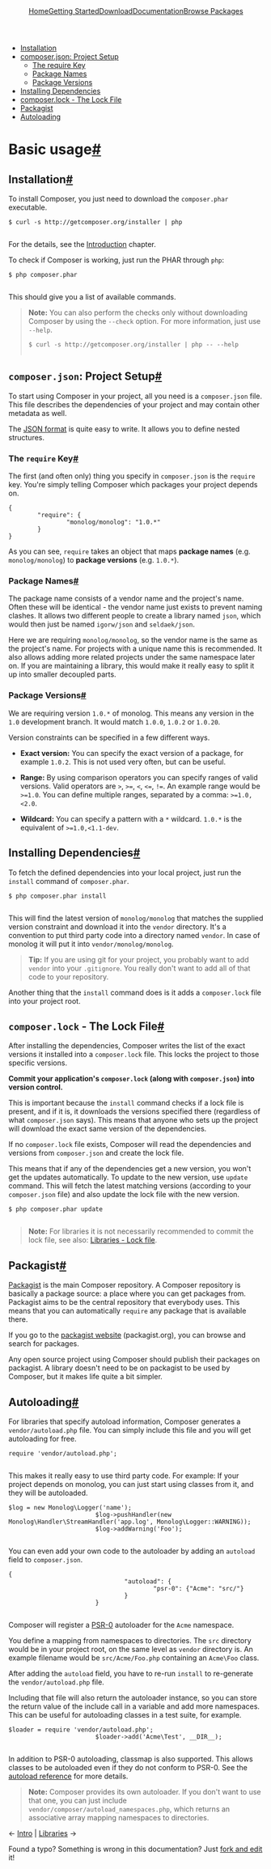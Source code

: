 <!DOCTYPE html>
<html class="no-js" lang="zh">
		<head>
			<meta charset="utf-8">
			<meta http-equiv="X-UA-Compatible" content="IE=edge,chrome=1">
			<title>Composer</title>
			<meta name="description" content="Dependency Management for PHP">
			<meta name="viewport" content="width=device-width,initial-scale=1">
			<link rel="stylesheet" href="css/style.css">
			<script src="js/modernizr-2.0.6.min.js"></script>
		</head>
		<body>
				<div id="container">
						<header>
							<a href="/">Home</a><a class="" href="/doc/00-intro.md">Getting Started</a><a class="" href="/download/">Download</a><a class="active" href="/doc/">Documentation</a><a class="last" href="http://packagist.org/">Browse Packages</a>                           
						</header>
						<div id="main" role="main">
							<ul class="toc">
								<li>
									<a href="#installation">Installation</a> 
								</li>
								<li>
									<a href="#composer-json-project-setup">composer.json: Project Setup</a> 
									<ul>
										<li>
											<a href="#the-require-key">The require Key</a> 
										</li>
										<li>
											<a href="#package-names">Package Names</a> 
										</li>
										<li>
											<a href="#package-versions">Package Versions</a> 
										</li>
									</ul>
								</li>
								<li>
									<a href="#installing-dependencies">Installing Dependencies</a> 
								</li>
								<li>
									<a href="#composer-lock-the-lock-file">composer.lock - The Lock File</a> 
								</li>
								<li>
									<a href="#packagist">Packagist</a> 
								</li>
								<li>
									<a href="#autoloading">Autoloading</a> 
								</li>
							</ul>
							<h1 id="basic-usage">Basic usage<a href="#basic-usage" class="anchor">#</a></h1>
							<h2 id="installation">Installation<a href="#installation" class="anchor">#</a></h2>
							<p>To install Composer, you just need to download the <code>composer.phar</code> executable.</p>
							<pre><code>$ curl -s http://getcomposer.org/installer | php
							</code></pre>
							<p>For the details, see the <a href="00-intro.md">Introduction</a> chapter.</p>
							<p>To check if Composer is working, just run the PHAR through <code>php</code>:</p>
							<pre><code>$ php composer.phar
							</code></pre>
							<p>This should give you a list of available commands.</p>
							<blockquote>
								<p><strong>Note:</strong> You can also perform the checks only without downloading Composer
		by using the <code>--check</code> option. For more information, just use <code>--help</code>.</p>
								<pre><code>$ curl -s http://getcomposer.org/installer | php -- --help
								</code></pre>
							</blockquote>
							<h2 id="composer-json-project-setup"><code>composer.json</code>: Project Setup<a href="#composer-json-project-setup" class="anchor">#</a></h2>
							<p>To start using Composer in your project, all you need is a <code>composer.json</code>
file. This file describes the dependencies of your project and may contain
other metadata as well.</p>
							<p>The <a href="http://json.org/">JSON format</a> is quite easy to write. It allows you to
define nested structures.</p>
							<h3 id="the-require-key">The <code>require</code> Key<a href="#the-require-key" class="anchor">#</a></h3>
							<p>The first (and often only) thing you specify in <code>composer.json</code> is the
<code>require</code> key. You're simply telling Composer which packages your project
depends on.
							</p>
<pre><code>{
		"require": {
				"monolog/monolog": "1.0.*"
		}
}
</code></pre>
							<p>As you can see, <code>require</code> takes an object that maps <strong>package names</strong> (e.g. <code>monolog/monolog</code>)
							to <strong>package versions</strong> (e.g. <code>1.0.*</code>).</p>
							<h3 id="package-names">Package Names<a href="#package-names" class="anchor">#</a></h3>
							<p>The package name consists of a vendor name and the project's name. Often these
							will be identical - the vendor name just exists to prevent naming clashes. It allows
							two different people to create a library named <code>json</code>, which would then just be
							named <code>igorw/json</code> and <code>seldaek/json</code>.</p>
							<p>Here we are requiring <code>monolog/monolog</code>, so the vendor name is the same as the
							project's name. For projects with a unique name this is recommended. It also
							allows adding more related projects under the same namespace later on. If you
							are maintaining a library, this would make it really easy to split it up into
							smaller decoupled parts.</p>
							<h3 id="package-versions">Package Versions<a href="#package-versions" class="anchor">#</a></h3>
							<p>We are requiring version <code>1.0.*</code> of monolog. This means any version in the <code>1.0</code>
							development branch. It would match <code>1.0.0</code>, <code>1.0.2</code> or <code>1.0.20</code>.</p>
							<p>Version constraints can be specified in a few different ways.</p>
								<ul>
									<li>
										<p><strong>Exact version:</strong> You can specify the exact version of a package, for
								example <code>1.0.2</code>. This is not used very often, but can be useful.</p>
									</li>
									<li>
										<p><strong>Range:</strong> By using comparison operators you can specify ranges of valid
								versions. Valid operators are <code>&gt;</code>, <code>&gt;=</code>, <code>&lt;</code>, <code>&lt;=</code>, <code>!=</code>. An example range
								would be <code>&gt;=1.0</code>. You can define multiple ranges, separated by a comma:
								<code>&gt;=1.0,&lt;2.0</code>.
							</p>
							</li>
							<li>
								<p><strong>Wildcard:</strong> You can specify a pattern with a <code>*</code> wildcard. <code>1.0.*</code> is the
	equivalent of <code>&gt;=1.0,&lt;1.1-dev</code>.
								</p>
							</li>
							</ul><h2 id="installing-dependencies">Installing Dependencies<a href="#installing-dependencies" class="anchor">#</a></h2>
						<p>To fetch the defined dependencies into your local project, just run the
						<code>install</code> command of <code>composer.phar</code>.</p>
						<pre><code>$ php composer.phar install
						</code></pre>
						<p>This will find the latest version of <code>monolog/monolog</code> that matches the
						supplied version constraint and download it into the <code>vendor</code> directory.
						It's a convention to put third party code into a directory named <code>vendor</code>.
						In case of monolog it will put it into <code>vendor/monolog/monolog</code>.</p>
						<blockquote>
							<p><strong>Tip:</strong> If you are using git for your project, you probably want to add
							<code>vendor</code> into your <code>.gitignore</code>. You really don't want to add all of that
							code to your repository.</p>
						</blockquote>
						<p>Another thing that the <code>install</code> command does is it adds a <code>composer.lock</code>
						file into your project root.</p>
						<h2 id="composer-lock-the-lock-file"><code>composer.lock</code> - The Lock File<a href="#composer-lock-the-lock-file" class="anchor">#</a></h2>
						<p>After installing the dependencies, Composer writes the list of the exact
						versions it installed into a <code>composer.lock</code> file. This locks the project
						to those specific versions.</p>
						<p><strong>Commit your application's <code>composer.lock</code> (along with <code>composer.json</code>) into version control.</strong></p>
						<p>This is important because the <code>install</code> command checks if a lock file is present,
						and if it is, it downloads the versions specified there (regardless of what <code>composer.json</code>
						says). This means that anyone who sets up the project will download the exact
						same version of the dependencies.</p>
						<p>If no <code>composer.lock</code> file exists, Composer will read the dependencies and
						versions from <code>composer.json</code> and  create the lock file.</p>
						<p>This means that if any of the dependencies get a new version, you won't get the updates
						automatically. To update to the new version, use <code>update</code> command. This will fetch
						the latest matching versions (according to your <code>composer.json</code> file) and also update
						the lock file with the new version.</p>
						<pre><code>$ php composer.phar update
						</code></pre>
						<blockquote>
							<p><strong>Note:</strong> For libraries it is not necessarily recommended to commit the lock file,
							see also: <a href="02-libraries.md#lock-file">Libraries - Lock file</a>.</p>
						</blockquote>
						<h2 id="packagist">Packagist<a href="#packagist" class="anchor">#</a></h2>
						<p><a href="http://packagist.org/">Packagist</a> is the main Composer repository. A Composer
						repository is basically a package source: a place where you can get packages
						from. Packagist aims to be the central repository that everybody uses. This
						means that you can automatically <code>require</code> any package that is available
						there.</p>
						<p>If you go to the <a href="http://packagist.org/">packagist website</a> (packagist.org),
						you can browse and search for packages.</p>
						<p>Any open source project using Composer should publish their packages on
						packagist. A library doesn't need to be on packagist to be used by Composer,
						but it makes life quite a bit simpler.</p>
						<h2 id="autoloading">Autoloading<a href="#autoloading" class="anchor">#</a></h2>
						<p>For libraries that specify autoload information, Composer generates a
						<code>vendor/autoload.php</code> file. You can simply include this file and you
						will get autoloading for free.</p>
						<pre><code>require 'vendor/autoload.php';
						</code></pre>
						<p>This makes it really easy to use third party code. For example: If your
						project depends on monolog, you can just start using classes from it, and they
						will be autoloaded.</p>
						<pre><code>$log = new Monolog\Logger('name');
						$log-&gt;pushHandler(new Monolog\Handler\StreamHandler('app.log', Monolog\Logger::WARNING));
						$log-&gt;addWarning('Foo');
						</code></pre>
						<p>You can even add your own code to the autoloader by adding an <code>autoload</code> field
						to <code>composer.json</code>.</p>
						<pre><code>{
								"autoload": {
										"psr-0": {"Acme": "src/"}
								}
						}
						</code></pre>
						<p>Composer will register a
						<a href="https://github.com/php-fig/fig-standards/blob/master/accepted/PSR-0.md">PSR-0</a>
						autoloader for the <code>Acme</code> namespace.</p>
						<p>You define a mapping from namespaces to directories. The <code>src</code> directory would
						be in your project root, on the same level as <code>vendor</code> directory is. An example
						filename would be <code>src/Acme/Foo.php</code> containing an <code>Acme\Foo</code> class.</p>
						<p>After adding the <code>autoload</code> field, you have to re-run <code>install</code> to re-generate
						the <code>vendor/autoload.php</code> file.</p>
						<p>Including that file will also return the autoloader instance, so you can store
						the return value of the include call in a variable and add more namespaces.
						This can be useful for autoloading classes in a test suite, for example.</p>
						<pre><code>$loader = require 'vendor/autoload.php';
						$loader-&gt;add('Acme\Test', __DIR__);
						</code></pre>
						<p>In addition to PSR-0 autoloading, classmap is also supported. This allows
						classes to be autoloaded even if they do not conform to PSR-0. See the
						<a href="04-schema.md#autoload">autoload reference</a> for more details.</p>
						<blockquote>
							<p><strong>Note:</strong> Composer provides its own autoloader. If you don't want to use
							that one, you can just include <code>vendor/composer/autoload_namespaces.php</code>,
							which returns an associative array mapping namespaces to directories.</p>
						</blockquote>
						<p class="prev-next">&larr; <a href="00-intro.md">Intro</a>  |  <a href="02-libraries.md">Libraries</a> &rarr;</p>
						<p class="fork-and-edit">
								Found a typo? Something is wrong in this documentation? Just <a href="http://github.com/composer/composer/edit/master/doc/01-basic-usage.md">fork and edit</a> it!
						</p>
					</div>
					<footer></footer>
				</div>
		</body>
</html>